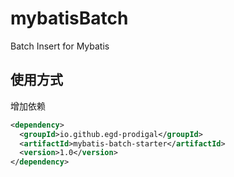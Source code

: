 # mybatisBatch
Batch Insert for Mybatis

## 使用方式
增加依赖
```xml
<dependency>
  <groupId>io.github.egd-prodigal</groupId>
  <artifactId>mybatis-batch-starter</artifactId>
  <version>1.0</version>
</dependency>
```
